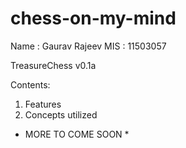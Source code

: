 # chess-on-my-mind

Name : Gaurav Rajeev
MIS : 11503057


TreasureChess v0.1a

Contents:
  1) Features
  2) Concepts utilized
  
  
  * MORE TO COME SOON *

